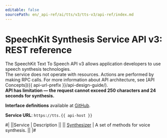 ```yaml
---
editable: false
sourcePath: en/_api-ref/ai/tts/v3/tts-v3/api-ref/index.md
---
```


# SpeechKit Synthesis Service API v3: REST reference

The SpeechKit Text To Speech API v3 allows application developers to use speech synthesis technologies. <br>The service does not operate with resources. Actions are performed by making RPC calls. For more information about API architecture, see [API Concepts]({{ api-url-prefix }}/api-design-guide/). <br><strong> API has limitation — the request cannot exceed 250 characters and 24 seconds for synthesis.</strong>

**Interface definitions** available at [GitHub](https://github.com/yandex-cloud/cloudapi/tree/master/yandex/cloud/ai/tts/v3).

**Service URL**: `https://tts.{{ api-host }}`

#|
||Service | Description ||
|| [Synthesizer](Synthesizer/index.md) | A set of methods for voice synthesis. ||
|#